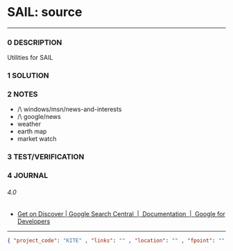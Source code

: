 # SAIL: source

--------------------------------

### 0 DESCRIPTION

Utilities for SAIL

### 1 SOLUTION

### 2 NOTES

- /\ windows/msn/news-and-interests
- /\ google/news
- weather
- earth map
- market watch

### 3 TEST/VERIFICATION

### 4 JOURNAL

###### 4.0

- [Get on Discover | Google Search Central &nbsp;|&nbsp; Documentation &nbsp;|&nbsp; Google for Developers](https://developers.google.com/search/docs/appearance/google-discover)

--------------------------------

```json
{ "project_code": "KITE" , "links": "" , "location": "" , "fpoint": "" }
```
